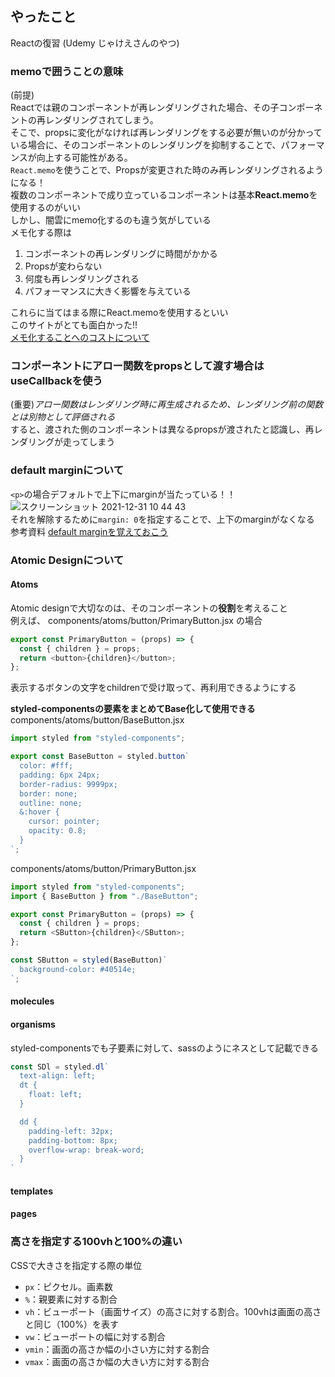## やったこと
Reactの復習 (Udemy じゃけえさんのやつ)

### memoで囲うことの意味
(前提)  
Reactでは親のコンポーネントが再レンダリングされた場合、その子コンポーネントの再レンダリングされてしまう。  
そこで、propsに変化がなければ再レンダリングをする必要が無いのが分かっている場合に、そのコンポーネントのレンダリングを抑制することで、パフォーマンスが向上する可能性がある。  
`React.memo`を使うことで、Propsが変更された時のみ再レンダリングされるようになる！  
複数のコンポーネントで成り立っているコンポーネントは基本**React.memo**を使用するのがいい  
しかし、闇雲にmemo化するのも違う気がしている  
メモ化する際は
1. コンポーネントの再レンダリングに時間がかかる
2. Propsが変わらない
3. 何度も再レンダリングされる
4. パフォーマンスに大きく影響を与えている  

これらに当てはまる際にReact.memoを使用するといい  
このサイトがとても面白かった!!  
[メモ化することへのコストについて](https://cam-inc.co.jp/p/techblog/530551646413914939)  

### コンポーネントにアロー関数をpropsとして渡す場合はuseCallbackを使う
(重要)*アロー関数はレンダリング時に再生成されるため、レンダリング前の関数とは別物として評価される*  
すると、渡された側のコンポーネントは異なるpropsが渡されたと認識し、再レンダリングが走ってしまう  

### default marginについて
`<p>`の場合デフォルトで上下にmarginが当たっている！！  
![スクリーンショット 2021-12-31 10 44 43](https://user-images.githubusercontent.com/78260526/147798225-b354cf09-bb32-4290-9eb7-d0d2b06e1fea.png)  
それを解除するために`margin: 0`を指定することで、上下のmarginがなくなる  
参考資料 [default marginを覚えておこう](http://msw316.jpn.org/hp_kouza/html215/dft_margin.html)  

### Atomic Designについて

#### Atoms
Atomic designで大切なのは、そのコンポーネントの**役割**を考えること  
例えば、 components/atoms/button/PrimaryButton.jsx の場合
```js
export const PrimaryButton = (props) => {
  const { children } = props;
  return <button>{children}</button>;
};
```
表示するボタンの文字をchildrenで受け取って、再利用できるようにする  

**styled-componentsの要素をまとめてBase化して使用できる**  
components/atoms/button/BaseButton.jsx
```js
import styled from "styled-components";

export const BaseButton = styled.button`
  color: #fff;
  padding: 6px 24px;
  border-radius: 9999px;
  border: none;
  outline: none;
  &:hover {
    cursor: pointer;
    opacity: 0.8;
  }
`;
```
components/atoms/button/PrimaryButton.jsx
```js
import styled from "styled-components";
import { BaseButton } from "./BaseButton";

export const PrimaryButton = (props) => {
  const { children } = props;
  return <SButton>{children}</SButton>;
};

const SButton = styled(BaseButton)`
  background-color: #40514e;
`;
```

#### molecules


#### organisms
styled-componentsでも子要素に対して、sassのようにネスとして記載できる  
```js
const SDl = styled.dl`
  text-align: left;
  dt {
    float: left;
  }

  dd {
    padding-left: 32px;
    padding-bottom: 8px;
    overflow-wrap: break-word;
  }
`
```

#### templates


#### pages


###  高さを指定する100vhと100%の違い
CSSで大きさを指定する際の単位  
- `px`：ピクセル。画素数
- `%`：親要素に対する割合
- `vh`：ビューポート（画面サイズ）の高さに対する割合。100vhは画面の高さと同じ（100%）を表す
- `vw`：ビューポートの幅に対する割合
- `vmin`：画面の高さか幅の小さい方に対する割合
- `vmax`：画面の高さか幅の大きい方に対する割合

